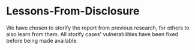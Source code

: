 # Lessons-From-Disclosure
We have chosen to storify the report from previous research, for others to also learn from them. All storify cases' vulnerabilities have been fixed before being made available.
